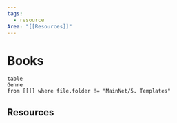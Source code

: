 ```yaml
---
tags:
  - resource
Area: "[[Resources]]"
---
```


# Books
```dataview
table
Genre
from [[]] where file.folder != "MainNet/5. Templates"
```




## Resources
